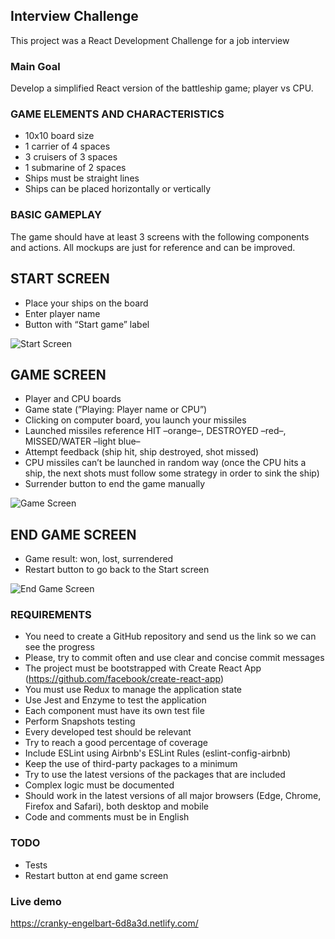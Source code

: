

## Interview Challenge

This project was a React Development Challenge for a job interview

### Main Goal

Develop a simplified React version of the battleship game; player vs CPU.

### GAME ELEMENTS AND CHARACTERISTICS

- 10x10 board size
- 1 carrier of 4 spaces
- 3 cruisers of 3 spaces
- 1 submarine of 2 spaces
- Ships must be straight lines
- Ships can be placed horizontally or vertically

### BASIC GAMEPLAY

The game should have at least 3 screens with the following components and actions.
All mockups are just for reference and can be improved.

## START SCREEN

- Place your ships on the board
- Enter player name
- Button with “Start game” label

![Start Screen](https://i.ibb.co/k5mztJy/Captura-de-pantalla-2019-06-06-a-las-7-55-22.png)

## GAME SCREEN

- Player and CPU boards
- Game state (”Playing: Player name or CPU”)
- Clicking on computer board, you launch your missiles
- Launched missiles reference
HIT –orange–, DESTROYED –red–, MISSED/WATER –light blue–
- Attempt feedback (ship hit, ship destroyed, shot missed)
- CPU missiles can’t be launched in random way (once the CPU hits a ship, the next
shots must follow some strategy in order to sink the ship)
- Surrender button to end the game manually

![Game Screen](https://i.ibb.co/B4Wk0Rq/Captura-de-pantalla-2019-06-06-a-las-7-59-41.png)


## END GAME SCREEN

- Game result: won, lost, surrendered
- Restart button to go back to the Start screen

![End Game Screen](https://i.ibb.co/k5mztJy/Captura-de-pantalla-2019-06-06-a-las-7-55-22.png)

### REQUIREMENTS

- You need to create a GitHub repository and send us the link
so we can see the progress
- Please, try to commit often and use clear and concise commit messages
- The project must be bootstrapped with Create React App
(https://github.com/facebook/create-react-app)
- You must use Redux to manage the application state
- Use Jest and Enzyme to test the application
- Each component must have its own test file
- Perform Snapshots testing
- Every developed test should be relevant
- Try to reach a good percentage of coverage
- Include ESLint using Airbnb's ESLint Rules (eslint-config-airbnb)
- Keep the use of third-party packages to a minimum
- Try to use the latest versions of the packages that are included
- Complex logic must be documented
- Should work in the latest versions of all major browsers
(Edge, Chrome, Firefox and Safari), both desktop and mobile
- Code and comments must be in English



### TODO

- Tests
- Restart button at end game screen

### Live demo

https://cranky-engelbart-6d8a3d.netlify.com/
 


